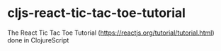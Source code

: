 # cljs-react-tic-tac-toe-tutorial
The React Tic Tac Toe Tutorial (https://reactjs.org/tutorial/tutorial.html) done in ClojureScript
